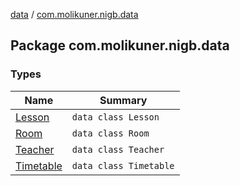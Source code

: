[data](../index.md) / [com.molikuner.nigb.data](./index.md)

## Package com.molikuner.nigb.data

### Types

| Name | Summary |
|---|---|
| [Lesson](-lesson/index.md) | `data class Lesson` |
| [Room](-room/index.md) | `data class Room` |
| [Teacher](-teacher/index.md) | `data class Teacher` |
| [Timetable](-timetable/index.md) | `data class Timetable` |
